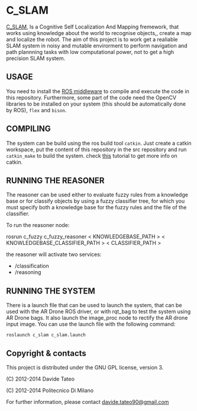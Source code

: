 C_SLAM
======

[C_SLAM](http://airlab.ws.dei.polimi.it/index.php/C-SLAM), Is a Cognitive Self Localization And Mapping fremework, that works using knowledge about the world to recognise objects,, create a map and localize the robot.
The aim of this project is to work get a realiable SLAM system in noisy and mutable envirorment to perform navigation and path plannning tasks with low computational power, not to get a high precision SLAM system.


USAGE
-----

You need to install the [ROS middleware](http://www.ros.org) to compile and execute the code in this repository. Furthermore, some part of the code need the OpenCV libraries to be installed on your system (this should be automatically done by ROS), `flex` and `bison`.


COMPILING
---------

The system can be build using the ros build tool `catkin`. Just create a catkin workspace, put the content of this repository in the src repository and run `catkin_make` to build the system.
check [this](http://ros.org/wiki/catkin/Tutorials/create_a_workspace) tutorial to get more info on catkin.

RUNNING THE REASONER
--------------------

The reasoner can be used either to evaluate fuzzy rules from a knowledge base or for classify objects by using a fuzzy classifier tree, for which you must specify both a knowledge base for the fuzzy rules and the file of the classifier.

To run the reasoner node:

rosrun c_fuzzy c_fuzzy_reasoner < KNOWLEDGEBASE_PATH > < KNOWLEDGEBASE_CLASSIFIER_PATH > < CLASSIFIER_PATH >

the reasoner will activate two services:
- /classification
- /reasoning


RUNNING THE SYSTEM
-----------------

There is a launch file that can be used to launch the system, that can be used with the AR Drone ROS driver, or with rqt_bag to test the system using AR Drone bags. It also launch the image_proc node to rectify the AR drone input image.
You can use the launch file with the following command:

`roslaunch c_slam c_slam.launch`



Copyright & contacts
--------------------

This project is distributed under the GNU GPL license, version 3.

(C) 2012-2014 Davide Tateo

(C) 2012-2014 Politecnico Di Milano

For further information, please contact davide.tateo90@gmail.com
